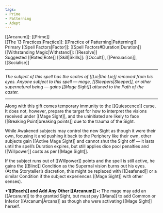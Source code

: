 ```yaml
---
tags:
- Prime
- Patterning
- Adept
---
```


[[Arcanum]]: [[Prime]]\
[[The 13 Practices|Practice]]: [[Practice of Patterning|Patterning]]\
Primary [[Spell Factors|Factor]]: [[Spell Factors#Duration|Duration]]\
[[Withstanding Magic|Withstand]]: [[Resolve]]\
Suggested [[Rotes|Rote]] [[Skill|Skills]]: [[Occult]], [[Persuasion]], [[Socialise]]

---

_The subject of this spell has the scales of [[Lie|the Lie]] removed from his eyes. Anyone subject to this spell — mage, [[Sleepers|Sleeper]], or other supernatural being — gains [[Mage Sight]] attuned to the Path of the caster._

---

Along with this gift comes temporary immunity to the [[Quiescence]] curse.\
It does not, however, prepare the target for how to interpret the visions received under [[Mage Sight]], and the uninitiated are likely to face [[Breaking Point|breaking points]] due to the trauma of the Sight.

While Awakened subjects may control the new Sight as though it were their own, focusing it and pushing it back to the Periphery like their own, other subjects gain [[Active Mage Sight]] and cannot shut the Sight off — it lasts until the spell’s Duration expires, but still applies dice pool penalties and [[Willpower]] costs as per [[Mage Sight]].

If the subject runs out of [[Willpower]] points and the spell is still active, he gains the [[Blind]] Condition as the Supernal vision burns out his eyes.\
(At the Storyteller’s discretion, this might be replaced with [[Deafened]] or a similar Condition if the subject experiences [[Mage Sight]] with other senses).

**+1[[Reach]] and Add Any Other [[Arcanum]] •:** The mage may add an [[Arcanum]] to the granted Sight, but must pay [[Mana]] to add Common or Inferior [[Arcanum|Arcana]] as though she were activating [[Mage Sight]] herself.